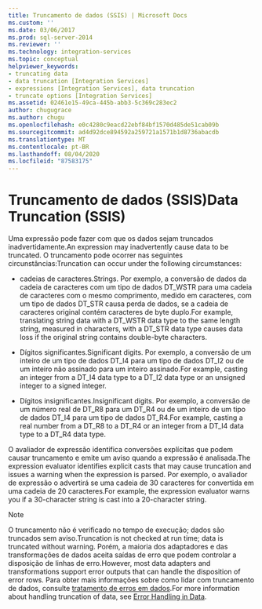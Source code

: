 ```yaml
---
title: Truncamento de dados (SSIS) | Microsoft Docs
ms.custom: ''
ms.date: 03/06/2017
ms.prod: sql-server-2014
ms.reviewer: ''
ms.technology: integration-services
ms.topic: conceptual
helpviewer_keywords:
- truncating data
- data truncation [Integration Services]
- expressions [Integration Services], data truncation
- truncate options [Integration Services]
ms.assetid: 02461e15-49ca-445b-abb3-5c369c283ec2
author: chugugrace
ms.author: chugu
ms.openlocfilehash: e0c4280c9eacd22ebf84bf1570d485de51cab09b
ms.sourcegitcommit: ad4d92dce894592a259721a1571b1d8736abacdb
ms.translationtype: MT
ms.contentlocale: pt-BR
ms.lasthandoff: 08/04/2020
ms.locfileid: "87583175"
---
```

# <a name="data-truncation-ssis"></a><span data-ttu-id="bb5a2-102">Truncamento de dados (SSIS)</span><span class="sxs-lookup"><span data-stu-id="bb5a2-102">Data Truncation (SSIS)</span></span>
  <span data-ttu-id="bb5a2-103">Uma expressão pode fazer com que os dados sejam truncados inadvertidamente.</span><span class="sxs-lookup"><span data-stu-id="bb5a2-103">An expression may inadvertently cause data to be truncated.</span></span> <span data-ttu-id="bb5a2-104">O truncamento pode ocorrer nas seguintes circunstâncias:</span><span class="sxs-lookup"><span data-stu-id="bb5a2-104">Truncation can occur under the following circumstances:</span></span>  
  
-   <span data-ttu-id="bb5a2-105">cadeias de caracteres.</span><span class="sxs-lookup"><span data-stu-id="bb5a2-105">Strings.</span></span> <span data-ttu-id="bb5a2-106">Por exemplo, a conversão de dados da cadeia de caracteres com um tipo de dados DT_WSTR para uma cadeia de caracteres com o mesmo comprimento, medido em caracteres, com um tipo de dados DT_STR causa perda de dados, se a cadeia de caracteres original contém caracteres de byte duplo.</span><span class="sxs-lookup"><span data-stu-id="bb5a2-106">For example, translating string data with a DT_WSTR data type to the same length string, measured in characters, with a DT_STR data type causes data loss if the original string contains double-byte characters.</span></span>  
  
-   <span data-ttu-id="bb5a2-107">Dígitos significantes.</span><span class="sxs-lookup"><span data-stu-id="bb5a2-107">Significant digits.</span></span> <span data-ttu-id="bb5a2-108">Por exemplo, a conversão de um inteiro de um tipo de dados DT_I4 para um tipo de dados DT_I2 ou de um inteiro não assinado para um inteiro assinado.</span><span class="sxs-lookup"><span data-stu-id="bb5a2-108">For example, casting an integer from a DT_I4 data type to a DT_I2 data type or an unsigned integer to a signed integer.</span></span>  
  
-   <span data-ttu-id="bb5a2-109">Dígitos insignificantes.</span><span class="sxs-lookup"><span data-stu-id="bb5a2-109">Insignificant digits.</span></span> <span data-ttu-id="bb5a2-110">Por exemplo, a conversão de um número real de DT_R8 para um DT_R4 ou de um inteiro de um tipo de dados DT_I4 para um tipo de dados DT_R4.</span><span class="sxs-lookup"><span data-stu-id="bb5a2-110">For example, casting a real number from a DT_R8 to a DT_R4 or an integer from a DT_I4 data type to a DT_R4 data type.</span></span>  
  
 <span data-ttu-id="bb5a2-111">O avaliador de expressão identifica conversões explícitas que podem causar truncamento e emite um aviso quando a expressão é analisada.</span><span class="sxs-lookup"><span data-stu-id="bb5a2-111">The expression evaluator identifies explicit casts that may cause truncation and issues a warning when the expression is parsed.</span></span> <span data-ttu-id="bb5a2-112">Por exemplo, o avaliador de expressão o advertirá se uma cadeia de 30 caracteres for convertida em uma cadeia de 20 caracteres.</span><span class="sxs-lookup"><span data-stu-id="bb5a2-112">For example, the expression evaluator warns you if a 30-character string is cast into a 20-character string.</span></span>  
  
> [!NOTE]  
>  <span data-ttu-id="bb5a2-113">O truncamento não é verificado no tempo de execução; dados são truncados sem aviso.</span><span class="sxs-lookup"><span data-stu-id="bb5a2-113">Truncation is not checked at run time; data is truncated without warning.</span></span> <span data-ttu-id="bb5a2-114">Porém, a maioria dos adaptadores e das transformações de dados aceita saídas de erro que podem controlar a disposição de linhas de erro.</span><span class="sxs-lookup"><span data-stu-id="bb5a2-114">However, most data adapters and transformations support error outputs that can handle the disposition of error rows.</span></span> <span data-ttu-id="bb5a2-115">Para obter mais informações sobre como lidar com truncamento de dados, consulte [tratamento de erros em dados](../data-flow/error-handling-in-data.md).</span><span class="sxs-lookup"><span data-stu-id="bb5a2-115">For more information about handling truncation of data, see [Error Handling in Data](../data-flow/error-handling-in-data.md).</span></span>  
  
  
